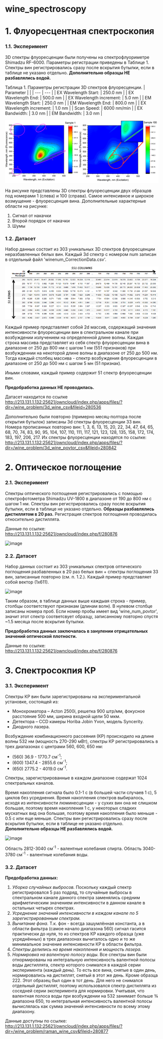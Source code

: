 # wine_spectroscopy

# 1. Флуоресцентная спектроскопия

### 1.1. Эксперимент

3D спектры флуоресценции были получены на спектрофлуориметре Shimadzu RF-6000. Параметры регистрации приведены в Таблице 1.
Спектры вин регистрировались сразу после вскрытия бутылки, если в таблице не указано отдельно. **Дополнительно образцы НЕ разбавлялись водой.**

Таблица 1. Параметры регистрации 3D спектров флуоресценции.
| Parameter	| |
| --- | --- |
| EX Wavelength Start:	| 250.0 nm |
| EX Wavelength End:	| 500.0 nm |
| EX Wavelength increment:	| 5.0 nm |
| EM Wavelength Start:	| 250.0 nm |
| EM Wavelength End:	| 800.0 nm |
| EX Wavelength increment:	| 1.0 nm |
| Scan Speed:	| 6000 nm/min |	
| EX Bandwidth:	| 3.0 nm |
| EM Bandwidth: |	3.0 nm |

![plot](https://github.com/oesarmanova/wine_spectroscopy/blob/images/Fig_1.png)

На рисунке представлены 3D спектры флуоресценции двух образцов под номерами 1 (слева) и 100 (справа).
Самое интенсивное и широкое возмущение - флуоресценция вина. Дополнительные характерные области на рисунке:
1. Сигнал от накачки
2. Второй порядок от накачки
3. Шумы

### 1.2. Датасет

Набор данных состоит из 303 уникальных 3D спектров флуоресценции неразбавленных белых вин.
Каждый 3d спектр с номером num записан в отдельный файл 'winenum_CorrectionData.csv'. 

![plot](https://github.com/oesarmanova/wine_spectroscopy/blob/images/data_3d_fluor_table.png)

Каждый пример представляет собой 2d массив, содержащий значения интенсивности флуоресценции вин в спектральном канале при возбуждении излучением на определенной длине волны. Каждая строка массива представляет из себя спектр флуоресценции вина в диапазоне от 250 до 800 нм с шагом 1 нм (551 признаков) при возбужденнии на некоторой длине волны в диапазоне от 250 до 500 нм. Тогда каждый столбец массива - спектр возбуждения флуоресценции в диапазоне от 250 до 500 нм с шагом 5 мн (51 признак).

Иными словами, каждый пример содержит 51 спектр флуоресценции вин.

**Предобработка данных НЕ проводилась.**

Датасет находится по ссылке http://213.131.1.132:25621/owncloud/index.php/apps/files/?dir=/wine_problem/3d_wine_csv&fileid=280536

Дополнительно были повторно (примерно месяц-полтора после открытия бутылок) записаны 3d спектры флуоресценции 33 вин.
Номера прописанных повторно вин: 1, 3, 6, 13, 15, 20, 22, 34, 47, 64, 65, 68, 70, 74, 83, 90, 95, 104, 107, 110, 111, 117, 121, 123, 128, 135, 158, 172, 174, 183, 197, 206, 217.
Их спектры флуоресценции находятся по ссылке: http://213.131.1.132:25621/owncloud/index.php/apps/files/?dir=/wine_problem/3d_wine_povtor_csv&fileid=280842

# 2. Оптическое поглощение

### 2.1. Эксперимент

Спектры оптического поглощения регистрировались с помощью спектрофотометра Shimadzu UV-1800 в диапазоне от 190 до 800 нм с шагом 1 нм.
Спектры вин регистрировались сразу после вскрытия бутылки, если в таблице не указано отдельно. **Образцы разбавлялись дистиллятом в 20 раз.** Регистрация спектров поглощения проводилась относительно дистиллята.

Данные по ссылке: http://213.131.1.132:25621/owncloud/index.php/f/280876

![image](https://user-images.githubusercontent.com/79655674/136787901-3b680540-b95a-458f-abf1-8290b747f20b.png)

### 2.2. Датасет

Набор данных состоит из 303 уникальных спектров оптического поглощения разбавленных в 20 раз белых вин + спектры поглощения 33 вин, записанные повторно (см. п. 1.2.).
Каждый пример представляет собой вектор (1х611).

![image](https://user-images.githubusercontent.com/79655674/136786848-cc877055-c89c-4889-a799-e82bd26b68d5.png)

Таким образом, в таблице данных выше каждыая строка - пример, столбцы соответствуют признакам (длинам волн). В нулевом столбце записаны номера проб. Если номер пробы имеет вид 'wine_num_povtor', значит этот спектр соответсвует образцу, записанному повторно спустя ~1.5 месяца после вскрытия бутылки.

**Предобработка данных заключалась в занулении отрицательных значений оптической плотности.**

Данные по ссылке: http://213.131.1.132:25621/owncloud/index.php/f/280876

# 3. Спектросокпия КР

### 3.1. Эксперимент

Спектры КР вин были зарегистрированы на экспериментальной установке, состоящей из:
- Монохроматора – Acton 2500i, решетка 900 штр/мм, фокусное расстояние 500 мм, ширина входной щели 50 мкм. 
- Детектора – CCD камеры Horiba Jobin Yvon, модель Syncerity.
- Диодного лазера.

Возбуждение комбинационного рассеяния (КР) происходило на длине волны 532 нм (мощность 270-290 мВт), спектры КР регистрировались в трех диапазонах с центрами 560, 600, 650 нм: 
- (560) 36.9 - 1770.7 см<sup>-1</sup>;
- (600) 1347.4 - 2855.6 см<sup>-1</sup>;
- (650) 2775.2 -  4019.0 см<sup>-1</sup>. 

Спектры, зарегистрированные в каждом диапазоне содержат 1024 спектральных каналов.

Время накопления сигнала было 0.1-1 с (в большей части случаев 1 с), 5 циклов без усреднения. Время накопления спектров выбиралось, исходя из интенсивности люминесценции - у сухих вин она не слишком большая, поэтому время накопления 1 с, у некоторых сладких мускатных вид она большая, поэтому время накопления было меньше - 0.5 с или еще меньше. 
Спектры вин регистрировались сразу после вскрытия бутылки, если в таблице не указано отдельно. **Дополнительно образцы НЕ разбавлялись водой.**

![image](https://user-images.githubusercontent.com/79655674/136800095-61159643-5ae1-4eed-97aa-26024627f645.png)

Область 2812-3040 см<sup>-1</sup> - валентные колебания спирта.
Область 3040-3780 см<sup>-1</sup> - валентные колебания воды.


### 3.2. Датасет

**Предобработка данных:**
  1. *Уборка случайных выбросов.* Поскольку каждый спектр регистрировался 5 раз подряд, то случайные выбросы в спектральном канале данного спектра заменялись средним арифметическим значением интенсивности в данном канале в остальных четырех спектрах.
  2. *Усреднение значений интенсивности в каждом канале по 5 зарегистрированным спектрам.*
  3. *Вычитание фона.* Т.к. фон - всегда зашумлённая константа, а в области фильтра (самое начало диапазона 560) сигнал гасится практически до нуля, то из спектров КР каждого образца (уже усреднённых) в трех диапазонах вычиталось одно и то же минимальное значение интенсивности КР в области фильтра. 
  4. *Спектры делились на время накопления и мощность лазера.*
  5. *Нормировка на валентную полосу воды.* Все спектры вин были отнормированы на интегральную интенсивность валентной полосы воды дистиллята, спектр которого снимался в каждой серии эксперимента (каждый день). То есть все вина, снятые в один день, нормировались на дистиллят, снятый в этот же день. Кроме образца 222. Этот образец был один в тот день. Для него не снимался отдельный дистиллят, поэтому использовался спектр дистиллята из соседней серии эксперимента для нормировки. Учитывая, что валентная полоса воды при возбуждении на 532 занимает больше ¾ диапазона 650, то интегральная интенсивность валентной полосы вычислялась как сумма значений интенсивности по всему этому диапазону.

Данные доступны по ссылке: http://213.131.1.132:25621/owncloud/index.php/apps/files/?dir=/wine_problem/raman_wine_csv&fileid=280877

